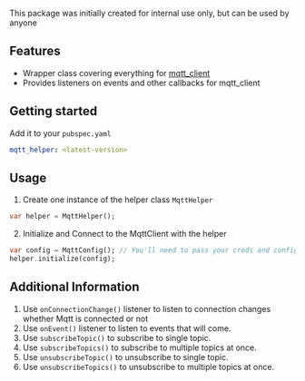 <!--
This README describes the package. If you publish this package to pub.dev,
this README's contents appear on the landing page for your package.

For information about how to write a good package README, see the guide for
[writing package pages](https://dart.dev/guides/libraries/writing-package-pages).

For general information about developing packages, see the Dart guide for
[creating packages](https://dart.dev/guides/libraries/create-library-packages)
and the Flutter guide for
[developing packages and plugins](https://flutter.dev/developing-packages).
-->

This package was initially created for internal use only, but can be used by anyone

## Features

- Wrapper class covering everything for [mqtt_client](https://pub.dev/packages/mqtt_client)
- Provides listeners on events and other callbacks for mqtt_client

## Getting started

Add it to your `pubspec.yaml`

```yaml
mqtt_helper: <latest-version>
```

## Usage

1. Create one instance of the helper class `MqttHelper`

```dart
var helper = MqttHelper();
```

2. Initialize and Connect to the MqttClient with the helper

```dart
var config = MqttConfig(); // You'll need to pass your creds and configs inside MqttConfig
helper.initialize(config);
```

## Additional Information

1. Use `onConnectionChange()` listener to listen to connection changes whether Mqtt is connected or not
1. Use `onEvent()` listener to listen to events that will come.
1. Use `subscribeTopic()` to subscribe to single topic.
1. Use `subscribeTopics()` to subscribe to multiple topics at once.
1. Use `unsubscribeTopic()` to unsubscribe to single topic.
1. Use `unsubscribeTopics()` to unsubscribe to multiple topics at once.
